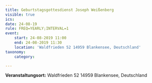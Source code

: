 ```yaml
---
title: Geburtstagsgottesdienst Joseph Weißenberg
visible: true
ics: 
date: 24-08-19
rule: FREQ=YEARLY;INTERVAL=1
event:
	start: 24-08-2019 11:00
	end: 24-08-2019 11:30
	location: 'Waldfrieden 52 14959 Blankensee, Deutschland'
taxonomy:
	category: 

---
```




**Veranstaltungsort:** Waldfrieden 52
14959 Blankensee, Deutschland

